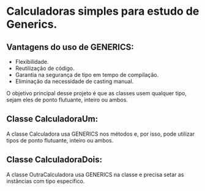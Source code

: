 # Calculadoras simples para estudo de Generics.
## Vantagens do uso de GENERICS:
* Flexibilidade.
* Reutilização de código.
* Garantia na segurança de tipo em tempo de compilação.
* Eliminação da necessidade de casting manual.

O objetivo principal desse projeto é que as classes usem qualquer tipo, sejam eles de ponto flutuante, inteiro ou ambos.

## Classe CalculadoraUm:
A classe Calculadora usa GENERICS nos métodos e, por isso, pode utilizar tipos de ponto flutuante, inteiro ou ambos.

## Classe CalculadoraDois:
A classe OutraCalculadora usa GENERICS na classe e precisa setar as instâncias com tipo específico.